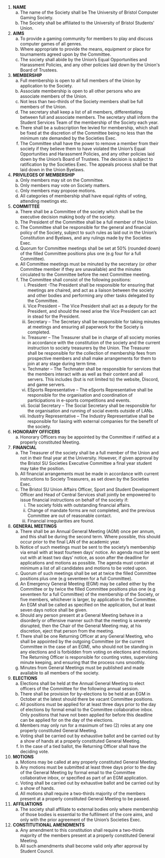 <ol type='1'><li><b>NAME</b>
  <ol type='a'>
    <li>The name of the Society shall be The University of Bristol Computer Gaming Society.</li>
    <li>The Society shall be affiliated to the University of Bristol Students' Union.</li>
  </ol>
</li>
<li><b>AIMS</b>
  <ol type='a'>
    <li>To provide a gaming community for members to play and discuss computer games of all genres.</li>
    <li>Where appropriate to provide the means, equipment or place for tournaments agreed upon by the Committee.</li>
    <li>The society shall abide by the Union’s Equal Opportunities and Harassment Policies, and any other policies laid down by the Union's Board of Trustees.</li>
  </ol>
</li>
<li><b>MEMBERSHIP</b>
  <ol type='a'>
    <li>Full membership is open to all full members of the Union by application to the Society.</li>
    <li>Associate membership is open to all other persons who are associate members of the Union.</li>
    <li>Not less than two-thirds of the Society members shall be full members of the Union.</li>
    <li>The secretary shall keep a list of all members, differentiating between full and associate members. The secretary shall inform the Student Services Team of the membership of the Society each year.</li>
    <li>There shall be a subscription fee levied for membership, which shall be fixed at the discretion of the Committee being no less than the minimum rate demanded by the Societies Exec.</li>
    <li>The Committee shall have the power to remove a member from their society if they believe them to have violated the Union’s Equal Opportunities and Harassment Policies, and any other policies laid down by the Union’s Board of Trustees. The decision is subject to ratification by the Societies Exec. The appeals process shall be that laid down in the Union Byelaws.</li>
  </ol>
</li>
<li><b>PRIVILEGES OF MEMBERSHIP</b>
  <ol type='a'>
    <li>Only members may sit on the Committee.</li>
    <li>Only members may vote on Society matters.</li>
    <li>Only members may propose motions.</li>
    <li>All categories of membership shall have equal rights of voting, attending meetings etc.</li>
  </ol>
</li>
<li><b>COMMITTEE</b>
  <ol type='a'>
    <li>There shall be a Committee of the society which shall be the executive decision making body of the society.</li>
    <li>The President of the Committee shall be a full member of the Union.</li>
    <li>The Committee shall be responsible for the general and financial policy of the Society, subject to such rules as laid out in the Union’s Constitution and Byelaws, and any rulings made by the Societies Exec.</li>
    <li>Quorum for Committee meetings shall be set at 50% (rounded down) of the filled Committee positions plus one (e.g four for a full Committee).</li>
    <li>All Committee meetings must be minuted by the secretary (or other Committee member if they are unavailable) and the minutes circulated to the Committee before the next Committee meeting.</li>
    <li>The Committee shall consist of the following positions:
      <ol type='i'>
        <li>President -The President shall be responsible for ensuring that meetings are chaired, and act as a liaison between the society and other bodies and performing any other tasks delegated by the Committee.</li>
        <li>Vice President – The Vice President shall act as a deputy for the President, and should the need arise the Vice President can act in stead for the President.</li>
        <li>Secretary – The Secretary shall be responsible for taking minutes at meetings and ensuring all paperwork for the Society is completed.</li>
        <li>Treasurer – The Treasurer shall be in charge of all society monies in accordance with the constitution of the society and the current instruction to society treasurers by the Union. The Treasurer shall be responsible for the collection of membership fees from prospective members and shall make arrangements for them to join at any stage during term time.</li>
        <li>Techmater – The Techmater shall be responsible for services that the members interact with as well as their content and all servers. This includes (but is not limited to) the website, Discord, and game servers.</li>
        <li>ESports Representative – The eSports Representative shall be responsible for the organisation and coordination of participations in e-sports competitions and events.</li>
        <li>Social Secretary – The Social Secretary shall be responsible for the organisation and running of social events outside of LANs.</li>
        <li>Industry Representative – The Industry Representative shall be responsible for liasing with external companies for the benefit of the society.</li>
      </ol>
    </li>
  </ol>
</li>
<li><b>HONORARY OFFICERS</b>
  <ol type='a'>
    <li>Honorary Officers may be appointed by the Committee if ratified at a properly constituted Meeting.</li>
  </ol>
</li>
<li><b>FINANCIAL</b>
  <ol type='a'>
    <li>The Treasurer of the society shall be a full member of the Union and not in their final year at the University. However, if given approval by the Bristol SU Societies Executive Committee a final year student may take the position.</li>
    <li>All financial arrangements must be made in accordance with current instructions to Society Treasurers, as set down by the Societies Exec.</li>
    <li>The Bristol SU Union Affairs Officer, Sport and Student Development Officer and Head of Central Services shall jointly be empowered to issue financial instructions on behalf of the society if:
      <ol type='i'>
        <li>The society folds with outstanding financial affairs.</li>
        <li>Change of mandate forms are not completed, and the previous Committee are out of reasonable contact.</li>
        <li>Financial irregularities are found.</li>
      </ol>
    </li>
  </ol>
</li>
<li><b>GENERAL MEETINGS</b>
  <ol type='a'>
    <li>There shall be an Annual General Meeting (AGM) once per annum, and this shall be during the second term. Where possible, this should occur prior to the final LAN of the academic year.</li>
    <li>Notice of such meetings must be sent to the society’s membership via email with at least fourteen days’ notice.  An agenda must be sent out with at least two days’ notice, as soon after the deadline for applications and motions as possible. The agenda must contain at minimum a list of all candidates and motions to be voted upon.</li>
    <li>Quorum of such meetings shall be set at twice the filled Committee positions plus one (e.g seventeen for a full Committee).</li>
    <li>An Emergency General Meeting (EGM) may be called either by the Committee or by twice the filled Committee positions plus one (e.g seventeen for a full Committee) of the membership of the Society, or five members, whichever is larger, by application to the Committee. An EGM shall be called as specified on the application, but at least seven days notice shall be given.</li> 
    <li>Should any person present at a General Meeting behave in a disorderly or offensive manner such that the meeting is severely disrupted, then the Chair of the General Meeting may, at his discretion, eject that person from the meeting.</li>
    <li>There shall be one Returning Officer at any General Meeting, who shall be appointed by the outgoing Committee (or the current Committee in the case of an EGM), who should not be standing in any elections and is forbidden from voting on elections and motions. The Returning Officer is responsible for counting votes, supervising minute keeping, and ensuring that the process runs smoothly.</li>
    <li>Minutes from General Meetings must be published and made available to all members of the society.</li>
  </ol>
</li>
<li><b>ELECTIONS</b>
  <ol type='a'>
    <li>Elections shall be held at the Annual General Meeting to elect officers of the Committee for the following annual session.</li>
    <li>There shall be provision for by-elections to be held at an EGM in October at the latest should there be vacant Committee positions.</li>
    <li>All positions must be applied for at least three days prior to the day of elections by formal email to the Committee collaborative inbox. Only positions that have not been applied for before this deadline can be applied for on the day of the elections.</li>
    <li>Members may only run for a maximum of two (2) roles at any one properly constituted General Meeting.</li>
    <li>Voting shall be carried out by exhaustive ballot and be carried out by a show of hands at a properly constituted General Meeting.</li>
    <li>In the case of a tied ballot, the Returning Officer shall have the deciding vote.</li>
  </ol>
</li>
<li><b>MOTIONS</b>
  <ol type='a'>
    <li>Motions may be called at any properly constituted General Meeting.</li>
    <li>Any motions must be submitted at least three days prior to the day of the General Meeting by formal email to the Committee collaborative inbox, or specified as part of an EGM application.
    <li>Voting shall be carried out by exhaustive ballot and be carried out by a show of hands.</li>
    <li>All motions shall require a two-thirds majority of the members present at a properly constituted General Meeting to be passed.</li>
  </ol>
</li>
<li><b>AFFILIATIONS</b>
  <ol type='a'>
    <li>The society shall affiliate to external bodies only where membership of those bodies is essential to the fulfilment of the core aims, and only with the prior agreement of the Union’s Societies Exec.</li>
  </ol>
</li>
<li><b>CONSTITUTIONAL AMENDMENTS</b>
  <ol type='a'>
    <li>Any amendment to this constitution shall require a two-thirds majority of the members present at a properly constituted General Meeting.</li>
    <li>All such amendments shall become valid only after approval by Student Council.</li>
  </ol>
</li>
</ol>
